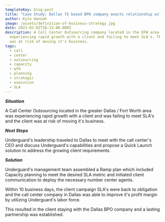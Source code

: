 ```yaml
---
templateKey: blog-post
title: "Case Study: Dallas TX based BPO company enacts relationship with UGT"
author: Kyle Hannah
image: /assets/definition-of-business-strategy.jpg
date: 2021-02-02T16:13:00.000Z
description: A Call Center Outsourcing company located in the DFW area was
  experiencing rapid growth with a client and failing to meet SLA's. The client
  was at risk of moving it's business.
tags:
  - call
  - center
  - outsourcing
  - capacity
  - wfm
  - planning
  - strategic
  - execution
  - SLA
---
```

***Situation***

A Call Center Outsourcing located in the greater Dallas / Fort Worth area was experiencing rapid growth with a client and was failing to meet SLA's and the client was at risk of moving it's business.

***Next Steps***

Underguard's leadership traveled to Dallas to meet with the call center's CEO and discuss Underguard's capabilities and propose a Quick Launch solution to address the growing client requirements.

***Solution***

Underguard's management team assembled a Ramp plan which included Capacity planning to meet the desired SLA metric and initiated client communication to deploy the necessary number center agents.

Within 10 business days, the client campaign SLA's were back to obligation and the call center company in Dallas was able to improve it's profit margin by utilizing Underguard's labor force.

This resulted in the client staying with the Dallas BPO company and a lasting partnership was established.